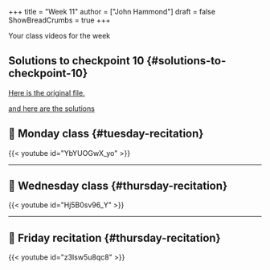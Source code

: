+++
title = "Week 11"
author = ["John Hammond"]
draft = false
ShowBreadCrumbs = true
+++

Your class videos for the week
<!--more-->


## Solutions to checkpoint 10 {#solutions-to-checkpoint-10}

[Here is the original file.](https://nextcloud.math.wichita.edu/index.php/s/zTYT9BpmcdQNEQ9)

[and here are the solutions](https://nextcloud.math.wichita.edu/index.php/s/XmCMASqHf6raxeL)


## 🎥 Monday class {#tuesday-recitation}

{{< youtube id="YbYUOGwX_yo" >}}

---


## 🎥 Wednesday class {#thursday-recitation}

{{< youtube id="Hj5B0sv96_Y" >}}

---


## 🎥 Friday recitation {#thursday-recitation}

{{< youtube id="z3Isw5u8qc8" >}}
